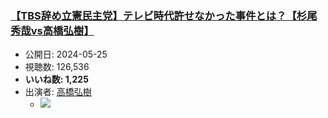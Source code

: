 ### [【TBS辞め立憲民主党】テレビ時代許せなかった事件とは？【杉尾秀哉vs高橋弘樹】](https://www.youtube.com/watch?v=I7Oh2LQx9d0)
-   公開日: 2024-05-25
-   視聴数: 126,536
-   **いいね数: 1,225**
-   出演者: [高橋弘樹](/rehacq_fan/people/高橋弘樹 "wikilink")
    - [![](https://img.youtube.com/vi/I7Oh2LQx9d0/hqdefault.jpg)](https://www.youtube.com/watch?v=I7Oh2LQx9d0)
